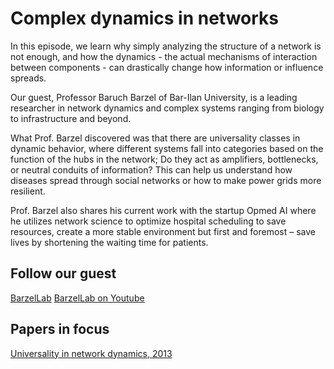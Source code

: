 # Complex dynamics in networks

In this episode, we learn why simply analyzing the structure of a network is not enough, and how the dynamics - the actual mechanisms of interaction between components - can drastically change how information or influence spreads.

Our guest, Professor Baruch Barzel of Bar-Ilan University, is a leading researcher in network dynamics and complex systems ranging from biology to infrastructure and beyond. 

What Prof. Barzel discovered was that there are universality classes in dynamic behavior, where different systems fall into categories based on the function of the hubs in the network; Do they act as amplifiers, bottlenecks, or neutral conduits of information? This can help us understand how diseases spread through social networks or how to make power grids more resilient. 

Prof. Barzel also shares his current work with the startup Opmed AI where he utilizes network science to optimize hospital scheduling to save resources, create a more stable environment but first and foremost – save lives by shortening the waiting time for patients.

## Follow our guest
[BarzelLab](https://www.barzellab.com)
[BarzelLab on Youtube](https://www.youtube.com/@baruchbarzel2046)

## Papers in focus
[Universality in network dynamics, 2013](https://www.nature.com/articles/nphys2741)
